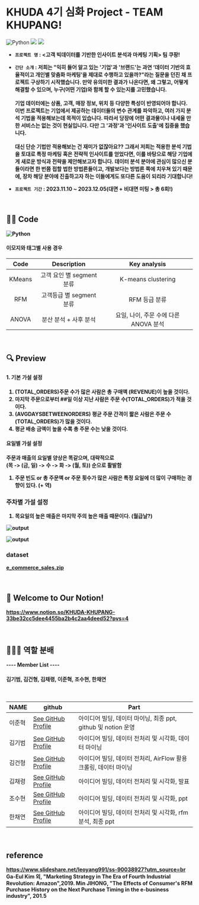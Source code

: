 # KHUDA 4기 심화 Project - TEAM KHUPANG!

![Python](https://img.shields.io/badge/Python-blue?style=flat-square&logo=Python&logoColor=white)
<img src="https://img.shields.io/badge/Jupyter%20notebook-F7931E?style=flat-square&logo=Jupyter%20Notebook&logoColor=white"/>
<img src="https://img.shields.io/badge/Kaggle-F9AB00?style=flat-square&logo=Kaggle&logoColor=white"/>
  
- <b> `프로젝트 명` : <고객 빅데이터를 기반한 인사이트 분석과 마케팅 기획> 팀 쿠팡!

- <b> `간단 소개`  : 저희는 "익히 들어 알고 있는 '기업'과 '브랜드'는 과연 ‘데이터 기반의 효율적이고 개인별 맞춤화 마케팅’을 제대로 수행하고 있을까?"라는 질문을 던진 채 프로젝트 구상하기 시작했습니다. 만약 유의미한 결과가 나온다면, 왜 그렇고, 어떻게 해결할 수 있으며, 누구(어떤 기업)와 함께 할 수 있는지를 고민했습니다. <br><br>   기업 데이터에는 상품, 고객, 매장 정보, 위치 등 다양한 특성이 반영되어야 합니다. 이번 프로젝트는 기업에서 제공하는 데이터들의 변수 관계를 파악하고, 여러 가지 분석 기법을 적용해보는데 목적이 있습니다. 따라서 당장에 어떤 결과물이나 내세울 만한 서비스는 없는 것이 현실입니다. 다만 그 '과정'과 '인사이트 도출'에 집중을 했습니다. <br><br> 대신 단순 기법만 적용해보는 건 재미가 없잖아요?? 그래서 저희는 적용한 분석 기법을 토대로 특정 마케팅 혹은 전략적 인사이트를 얻었다면, 이를 바탕으로 해당 기업에게 새로운 방식과 전략을 제안해보고자 합니다. 데이터 분석 분야에 관심이 많으신 분들이라면 한 번쯤 접할 법한 방법론들이고, 개발보다는 방법론 쪽에 치우쳐 있기 때문에, 장차 해당 분야에 진출하고자 하는 이들에게도 또다른 도움이 되리라 기대합니다!

- <b> `프로젝트 기간` :  2023.11.10 ~ 2023.12.05(대면 + 비대면 미팅 > 총 6회!)
  
<br> 

## ✍🏻 Code
![Python](https://img.shields.io/badge/Python-blue?style=flat-square&logo=Python&logoColor=white) <br>

#### 이모지와 태그별 사용 경우
| Code | Description | Key analysis |
| :--: | :--: | :--: |
| KMeans | 고객 요인 별 segment 분류 | K-means clustering |
| RFM | 고객등급 별 segment 분류 | RFM 등급 분류 |
| ANOVA | 분산 분석 + 사후 분석 | 요일, 나이, 주문 수에 다른 ANOVA 분석 |

<br> 

## 🔍 Preview

#### 1. 기본 가설 설정
1) (TOTAL_ORDERS)주문 수가 많은 사람은 총 구매액 (REVENUE)이 높을 것이다.  
2) 마지막 주문으로부터 ##일 이상 지난 사람은 주문 수(TOTAL_ORDERS)가 적을 것이다.  
3) (AVGDAYSBETWEENORDERS) 평균 주문 간격이 짧은 사람은 주문 수(TOTAL_ORDERS)가 많을 것이다.  
4) 평균 배송 금액이 높을 수록 총 주문 수는 낮을 것이다.  

#### 요일별 가설 설정

주문과 매출의 요일별 양상은 똑같으며, 대략적으로    
(목 -> (금, 일) -> 수 -> 화 -> (월, 토)) 순으로 활발함  
1) 주문 빈도 or 총 주문액 or 주문 횟수가 많은 사람은 특정 요일에 더 많이 구매하는 경향이 있다. (+ 역)

### 주차별 가설 설정
1) 목요일의 높은 매출은 마지막 주의 높은 매출 때문이다. (월급날?)

![output](https://github.com/leejoon2067/TEAM-KHUPANG/assets/77916205/054c4348-52ae-4e6e-88f7-3045f47c037f)

![output](https://github.com/leejoon2067/TEAM-KHUPANG/assets/77916205/a9c27d70-f8fb-496b-917f-d424833fb9e4)


### dataset
[e_commerce_sales.zip](https://github.com/leejoon2067/TEAM-KHUPANG/files/13564162/e_commerce_sales.zip)

<br>

## 🙌 Welcome to Our Notion!
https://www.notion.so/KHUDA-KHUPANG-33be32cc5dee4455ba2b4c2aa4deed52?pvs=4

<br>

## 🧑🏻‍💻 역할 분배
---- Member List ---- <b>
#### 김기범, 김건형, 김채령, 이준혁, 조수현, 한채연 <br>

<br>

| NAME | github | Part |
| ------ | -------- | ----------------	|
| 이준혁 | [See GitHub Profile](https://github.com/leejoon2067) | 아이디어 빌딩, 데이터 마이닝, 최종 ppt, github 및 notion 운영 |
| 김기범 | [See GitHub Profile](https://github.com/minpedco1) | 아이디어 빌딩, 데이터 전처리 및 시각화, 데이터 마이닝 |
| 김건형 | [See GitHub Profile](https://github.com/GU-0) | 아이디어 빌딩, 데이터 전처리, AirFlow 활용 크롤링, 데이터 마이닝 |
| 김채령 | [See GitHub Profile](https://github.com/riela77) | 아이디어 빌딩, 데이터 전처리 및 시각화, 발표 |
| 조수현 | [See GitHub Profile](https://github.com/SOOsuhyuncho) | 아이디어 빌딩, 데이터 전처리 및 시각화, ppt |
| 한채연 | [See GitHub Profile](https://github.com/chaeyeonni) | 아이디어 빌딩, 데이터 전처리 및 시각화, rfm 분석, 최종 ppt |

<br>

## reference
https://www.slideshare.net/leoyang991/ss-90038927?utm_source=br <br>
Ga-Eul Kim 외, "Marketing Strategy in The Era of Fourth Industrial Revolution: Amazon",2019.
Min JIHONG, "The Effects of Consumer's RFM Purchase History on the Next Purchase Timing in the e-business industry", 201.5

